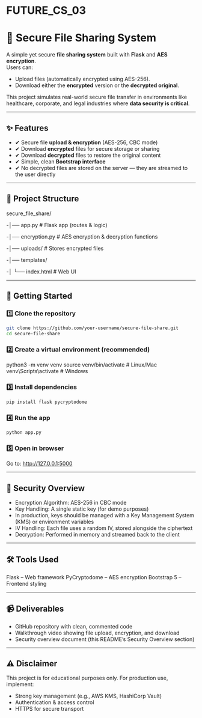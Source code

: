 # FUTURE_CS_03
# 🔐 Secure File Sharing System  

A simple yet secure **file sharing system** built with **Flask** and **AES encryption**.  
Users can:  
- Upload files (automatically encrypted using AES-256).  
- Download either the **encrypted** version or the **decrypted original**.  

This project simulates real-world secure file transfer in environments like healthcare, corporate, and legal industries where **data security is critical**.  

---

## ✨ Features  
- ✔ Secure file **upload & encryption** (AES-256, CBC mode)  
- ✔ Download **encrypted** files for secure storage or sharing  
- ✔ Download **decrypted** files to restore the original content  
- ✔ Simple, clean **Bootstrap interface**  
- ✔ No decrypted files are stored on the server — they are streamed to the user directly  

---

## 📂 Project Structure
secure_file_share/

-│── app.py # Flask app (routes & logic)

-│── encryption.py # AES encryption & decryption functions

-│── uploads/ # Stores encrypted files

-│── templates/

-│ └── index.html # Web UI

---

## 🚀 Getting Started  

### 1️⃣ Clone the repository
```bash
git clone https://github.com/your-username/secure-file-share.git
cd secure-file-share
```

### 2️⃣ Create a virtual environment (recommended)
python3 -m venv venv
source venv/bin/activate   # Linux/Mac
venv\Scripts\activate      # Windows

### 3️⃣ Install dependencies
```bash
pip install flask pycryptodome
```

### 4️⃣ Run the app
```bash
python app.py
```
### 5️⃣ Open in browser
Go to: http://127.0.0.1:5000

---

## 🔑 Security Overview
- Encryption Algorithm: AES-256 in CBC mode
- Key Handling: A single static key (for demo purposes)
- In production, keys should be managed with a Key Management System (KMS) or environment variables
- IV Handling: Each file uses a random IV, stored alongside the ciphertext
- Decryption: Performed in memory and streamed back to the client

---

## 🛠 Tools Used
Flask
 – Web framework
PyCryptodome
 – AES encryption
Bootstrap 5
 – Frontend styling

 ---

 ## 📹 Deliverables
 - GitHub repository with clean, commented code
 - Walkthrough video showing file upload, encryption, and download
 - Security overview document (this README’s Security Overview section)

--- 

## ⚠️ Disclaimer
This project is for educational purposes only.
For production use, implement:
- Strong key management (e.g., AWS KMS, HashiCorp Vault)
- Authentication & access control
- HTTPS for secure transport
